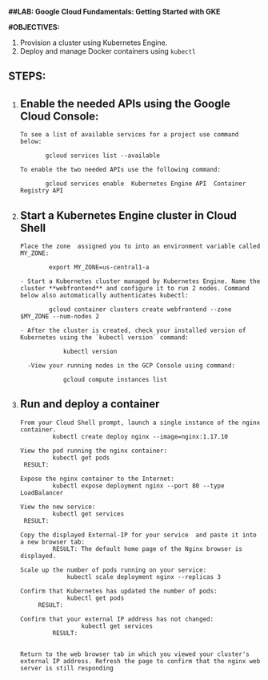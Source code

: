 **##LAB: Google Cloud Fundamentals: Getting Started with GKE**

**#OBJECTIVES:**

1. Provision a  cluster using Kubernetes Engine.
2. Deploy and manage Docker containers using `kubectl`

## STEPS:

1. ## Enable the  needed APIs  using the Google Cloud Console:

   ```
   To see a list of available services for a project use command below:
   			
   		  gcloud services list --available
   
   To enable the two needed APIs use the following command:
   
   		  gcloud services enable  Kubernetes Engine API  Container Registry API
   
   ```

2. ## Start a Kubernetes Engine cluster in  Cloud Shell

   ```
   Place the zone  assigned you to into an environment variable called MY_ZONE:
   
   ​      	export MY_ZONE=us-central1-a
   
   - Start a Kubernetes cluster managed by Kubernetes Engine. Name the cluster **webfrontend** and configure it to run 2 nodes. Command below also automatically authenticates kubectl:
   
     ​		gcloud container clusters create webfrontend --zone $MY_ZONE --num-nodes 2
   
   - After the cluster is created, check your installed version of Kubernetes using the `kubectl version` command:
   
     ​			kubectl version
   
     -View your running nodes in the GCP Console using command:
   
     ​			gcloud compute instances list
   ```

   

3. ##  Run and deploy a container

   ```
   From your Cloud Shell prompt, launch a single instance of the nginx container.
   			kubectl create deploy nginx --image=nginx:1.17.10
   			
   View the pod running the nginx container:
   			kubectl get pods
   	RESULT:
   
   Expose the nginx container to the Internet:
   			kubectl expose deployment nginx --port 80 --type LoadBalancer
   			
   View the new service:
   			kubectl get services
   	RESULT:
   			
   Copy the displayed External-IP for your service	and paste it into a new browser tab:
   			RESULT: The default home page of the Nginx browser is displayed.
   			
   Scale up the number of pods running on your service:
   				kubectl scale deployment nginx --replicas 3
   
   Confirm that Kubernetes has updated the number of pods:
   				kubectl get pods
   		RESULT: 
   		
   Confirm that your external IP address has not changed:
     				kubectl get services
     		RESULT: 
     		
     		
   Return to the web browser tab in which you viewed your cluster's external IP address. Refresh the page to confirm that the nginx web server is still responding				
   			
   ```

   

   

